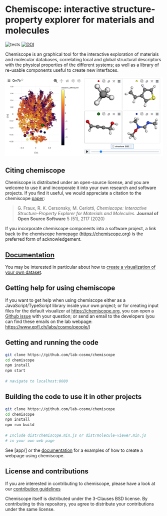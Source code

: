 # Chemiscope: interactive structure-property explorer for materials and molecules

![tests](https://github.com/lab-cosmo/chemiscope/workflows/Tests%20&%20Lints/badge.svg)
[![DOI](https://joss.theoj.org/papers/10.21105/joss.02117/status.svg)](https://doi.org/10.21105/joss.02117)

Chemiscope is an graphical tool for the interactive exploration of materials and
molecular databases, correlating local and global structural descriptors with
the physical properties of the different systems; as well as a library of
re-usable components useful to create new interfaces.

![Default interface of chemiscope](docs/src/img/screenshot.png)

## Citing chemiscope

Chemiscope is distributed under an open-source license, and you are welcome to
use it and incorporate it into your own research and software projects.
If you find it useful, we would appreciate a citation to the chemiscope
[paper](https://doi.org/10.21105/joss.02117):

> G. Fraux, R. K. Cersonsky, M. Ceriotti, _Chemiscope: Interactive
> Structure-Property Explorer for Materials and Molecules._ **Journal of Open
> Source Software** 5 (51), 2117 (2020)

If you incorporate chemiscope components into a software project, a link back to
the chemiscope homepage (https://chemiscope.org) is the preferred form of
acknowledgement.

## [Documentation](https://chemiscope.org/docs/)

You may be interested in particular about how to [create a visualization of your
own dataset](https://chemiscope.org/docs/tutorial/input.html).

## Getting help for using chemiscope

If you want to get help when using chemiscope either as a JavaScript/TypeScript
library inside your own project; or for creating input files for the default
visualizer at https://chemiscope.org, you can open a [Github
issue](https://github.com/lab-cosmo/chemiscope/issues/new) with your question;
or send an email to the developers (you can find these emails on the lab
webpage: https://www.epfl.ch/labs/cosmo/people/)

## Getting and running the code

```bash
git clone https://github.com/lab-cosmo/chemiscope
cd chemiscope
npm install
npm start

# navigate to localhost:8080
```

## Building the code to use it in other projects

```bash
git clone https://github.com/lab-cosmo/chemiscope
cd chemiscope
npm install
npm run build

# Include dist/chemiscope.min.js or dist/molecule-viewer.min.js
# in your own web page
```

See [app/] or the [documentation](https://chemiscope.org/docs/embedding.html)
for a examples of how to create a webpage using chemiscope.

## License and contributions

If you are interested in contributing to chemiscope, please have a look at our
[contribution guidelines](Contributing.md)

Chemiscope itself is distributed under the 3-Clauses BSD license. By
contributing to this repository, you agree to distribute your contributions
under the same license.
